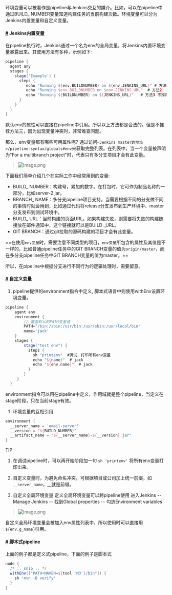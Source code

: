 环境变量可以被看作是pipeline与Jenkins交互的媒介。比如，可以在pipeline中通过BUILD_ NUMBER变量知道构建任务的当前构建次数。环境变量可以分为Jenkins内置变量和自定义变量。

#### [#](https://www.mafeifan.com/DevOps/Jenkins/Jenkins2-学习系列6----环境变量.html#jenkins内置变量) Jenkins内置变量

在pipeline执行时，Jenkins通过一个名为env的全局变量，将Jenkins内置环境变量暴露出来。其使用方法有多种，示例如下:

```groovy
pipeline {
  agent any
  stages {
    stage('Example') {
      steps {
         echo "Running ${env.BUILDNUMBER} on ${env.JENKINS_URL}" # 方法1
         echo "Running $env.BUILDNUMBER on $env.JENKINS_URL"  # 方法2
         echo "Running ${BUILDNUMBER} on ${JENKINS_URL}"   # 方法3 不推荐，难排查
      }
    }
  }
}
```

默认env的属性可以直接在pipeline中引用。所以以上方法都是合法的。但是不推荐方法三，因为出现变量冲突时，非常难查问题。

那么，env变量都有哪些可用属性呢? 通过访问`<Jenkins master的地址>/pipeline-syntax/globals#env`来获取完整列表。在列表中，当一个变量被声明为"For a multibranch project"时，代表只有多分支项目才会有此变量。

> ![image.png](https://hexo-blog.pek3b.qingstor.com/upload_images/71414-baabcdac51cce97a.png?imageMogr2/auto-orient/strip%7CimageView2/2/w/1240)

下面我们简单介绍几个在实际工作中经常用到的变量:

- BUILD_ NUMBER：构建号，累加的数字。在打包时，它可作为制品名称的一部分，比如server-2.jar。
- BRANCH_ NAME：多分支pipeline项目支持。当需要根据不同的分支做不同的事情时就会用到，比如通过代码将release分支发布到生产环境中、master分支发布到测试环境中。
- BUILD_ URL：当前构建的页面URL。如果构建失败，则需要将失败的构建链接放在邮件通知中，这个链接就可以是BUILD _URL。
- GIT BRANCH：通过git拉取的源码构建的项目才会有此变量。

==在使用`env变量`时，需要注意不同类型的项目，`env变量`所包含的属性及其值是不一样的。比如普通pipeline任务中的GIT BRANCH变量的值为`origin/master`，而在多分支pipeline任务中GIT BRANCH变量的值为master。==

所以，在pipeline中根据分支进行不同行为的逻辑处理时，需要留意。

#### [#](https://www.mafeifan.com/DevOps/Jenkins/Jenkins2-学习系列6----环境变量.html#自定义变量) 自定义变量

1. pipeline提供的environment指令中定义, 脚本式语言中则使用withEnv设置环境变量。

```groovy
pipeline {
    agent any
    environment {
        // 覆盖默认的PATH变量值
        PATH="/bin:/sbin:/usr/bin:/usr/sbin:/usr/local/bin"
        name='jack'
    }
    stages {
        stage("test env") {
          steps {
            sh "printenv"  #调试，打印所有env变量
            echo "${name}"  # jack
            echo "${env.name}"  # jack
          }
        }
     }
  }
```

environment指令可以用在pipeline中定义，作用域就是整个pipeline，当定义在stage阶段，只在当前stage有效。

1. 环境变量的互相引用

```groovy
environment {
  __server_name = 'email-server'
  __version = "${BUILD_NUMBER}"
  __artifact_name = "${__server_name}-${__version}.jar"
}
```

TIP

1. 在调试pipeline时，可以再开始阶段加一句 `sh 'printenv'` 将所有env变量打印出来。
2. 自定义变量时，为避免命名冲突，可根据项目或公司加上统一前缀，如`__server_name`，__就是前缀。

1. 自定义全局环境变量 定义全局环境变量可以跨pipeline使用 进入Jenkins -- Manage Jenkins -- 找到Global properties -- 勾选Environment variables

> ![image.png](https://hexo-blog.pek3b.qingstor.com/upload_images/71414-76eb6395b3d648ae.png?imageMogr2/auto-orient/strip%7CimageView2/2/w/1240)

自定义全局环境变量会被加入env属性列表中，所以使用时可以直接用`${env.g_name}`引用。

#### [#](https://www.mafeifan.com/DevOps/Jenkins/Jenkins2-学习系列6----环境变量.html#脚本式pipeline) 脚本式pipeline

上面的例子都是定义式pipeline，下面的例子是脚本式

```groovy
node {
  /* .. snip .. */
  withEnv(["PATH+MAVEN=${tool 'M3'}/bin"]) {
    sh 'mvn -B verify'
  }
}
```